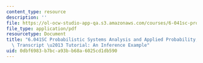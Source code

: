 ```yaml
---
content_type: resource
description: ''
file: https://ol-ocw-studio-app-qa.s3.amazonaws.com/courses/6-041sc-probabilistic-systems-analysis-and-applied-probability-fall-2013/0dbf6983b7bca93bb68a6025cd1db590_MIT6_041SCF13_An_Inference_Example_300k.pdf
file_type: application/pdf
resourcetype: Document
title: "6.041SC Probabilistic Systems Analysis and Applied Probability, Fall 2013\
  \ Transcript \u2013 Tutorial: An Inference Example"
uid: 0dbf6983-b7bc-a93b-b68a-6025cd1db590
---
```

